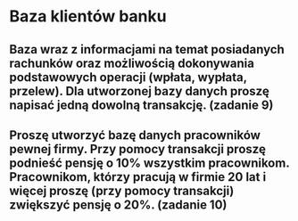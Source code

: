 
# Baza klientów banku

## Baza wraz z informacjami na temat posiadanych rachunków oraz możliwością dokonywania podstawowych operacji (wpłata, wypłata, przelew). Dla utworzonej bazy danych proszę napisać jedną dowolną transakcję. (zadanie 9)

## Proszę utworzyć bazę danych pracowników pewnej firmy. Przy pomocy transakcji proszę podnieść pensję o 10% wszystkim pracownikom. Pracownikom, którzy pracują w firmie 20 lat i więcej proszę (przy pomocy transakcji) zwiększyć pensję o 20%. (zadanie 10)